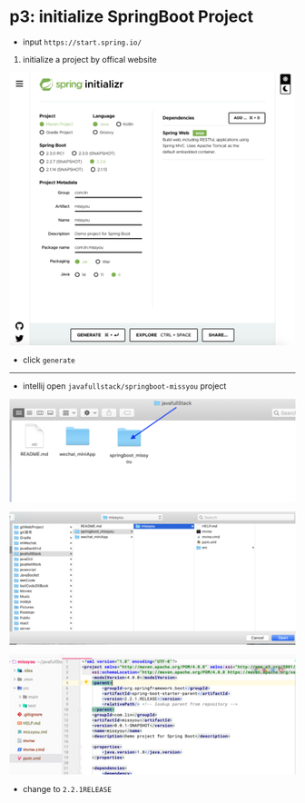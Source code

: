# p3: initialize SpringBoot Project

- input `https://start.spring.io/`

1. initialize a project by offical website

![](img/2020-05-02-14-12-55.png)

- click `generate`


---

- intellij open `javafullstack/springboot-missyou` project

![](img/2020-05-02-14-20-33.png)

![](img/2020-05-02-14-22-02.png)

![](img/2020-05-02-16-09-11.png)

- change to `2.2.1RELEASE`
















